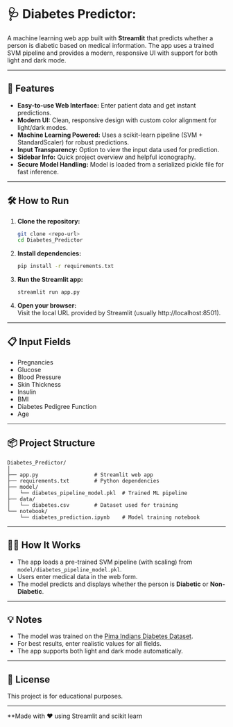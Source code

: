 # 🩺 Diabetes Predictor:

A machine learning web app built with **Streamlit** that predicts whether a person is diabetic based on medical information. The app uses a trained SVM pipeline and provides a modern, responsive UI with support for both light and dark mode.

---

## 🚀 Features

- **Easy-to-use Web Interface:** Enter patient data and get instant predictions.
- **Modern UI:** Clean, responsive design with custom color alignment for light/dark modes.
- **Machine Learning Powered:** Uses a scikit-learn pipeline (SVM + StandardScaler) for robust predictions.
- **Input Transparency:** Option to view the input data used for prediction.
- **Sidebar Info:** Quick project overview and helpful iconography.
- **Secure Model Handling:** Model is loaded from a serialized pickle file for fast inference.

---

## 🛠️ How to Run

1. **Clone the repository:**
    ```bash
    git clone <repo-url>
    cd Diabetes_Predictor
    ```

2. **Install dependencies:**
    ```bash
    pip install -r requirements.txt
    ```

3. **Run the Streamlit app:**
    ```bash
    streamlit run app.py
    ```

4. **Open your browser:**  
   Visit the local URL provided by Streamlit (usually http://localhost:8501).

---

## 📋 Input Fields

- Pregnancies
- Glucose
- Blood Pressure
- Skin Thickness
- Insulin
- BMI
- Diabetes Pedigree Function
- Age

---

## 📦 Project Structure

```
Diabetes_Predictor/
│
├── app.py                  # Streamlit web app
├── requirements.txt        # Python dependencies
├── model/
│   └── diabetes_pipeline_model.pkl  # Trained ML pipeline
├── data/
│   └── diabetes.csv        # Dataset used for training
└── notebook/
    └── diabetes_prediction.ipynb    # Model training notebook
```

---

## 🧑‍💻 How It Works

- The app loads a pre-trained SVM pipeline (with scaling) from `model/diabetes_pipeline_model.pkl`.
- Users enter medical data in the web form.
- The model predicts and displays whether the person is **Diabetic** or **Non-Diabetic**.

---

## 💡 Notes

- The model was trained on the [Pima Indians Diabetes Dataset](https://www.kaggle.com/datasets/uciml/pima-indians-diabetes-database).
- For best results, enter realistic values for all fields.
- The app supports both light and dark mode automatically.

---

## 📜 License

This project is for educational purposes.

---

**Made with ❤️ using Streamlit and scikit learn
